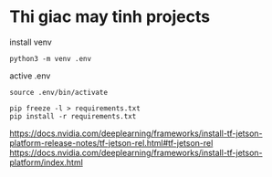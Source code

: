 # Thi giac may tinh projects

install venv
```
python3 -m venv .env
```

active .env
```
source .env/bin/activate
```
```
pip freeze -l > requirements.txt
pip install -r requirements.txt

```

https://docs.nvidia.com/deeplearning/frameworks/install-tf-jetson-platform-release-notes/tf-jetson-rel.html#tf-jetson-rel <br>
https://docs.nvidia.com/deeplearning/frameworks/install-tf-jetson-platform/index.html <br>